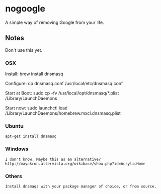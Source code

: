# nogoogle

A simple way of removing Google from your life.

## Notes

Don't use this yet.

### OSX

Install:
    brew install dnsmasq

Configure:
    cp dnsmasq.conf /usr/local/etc/dnsmasq.conf

Start at Boot:
    sudo cp -fv /usr/local/opt/dnsmasq/*.plist /Library/LaunchDaemons

Start now:
    sudo launchctl load /Library/LaunchDaemons/homebrew.mxcl.dnsmasq.plist

### Ubuntu

    apt-get install dnsmasq

### Windows

    I don't know. Maybe this as an alternative? http://mayakron.altervista.org/wikibase/show.php?id=AcrylicHome

### Others

    Install dnsmaqs with your package manager of choice, or from source.
